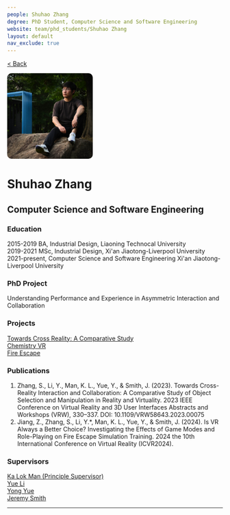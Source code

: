 ```yaml
---
people: Shuhao Zhang
degree: PhD Student, Computer Science and Software Engineering
website: team/phd_students/Shuhao Zhang
layout: default
nav_exclude: true
---
```


<a href="../../team.html">< Back</a>

<img src="../../../pictures/Shuhao%20Zhang.jpg" style="height: 200px; width: 200px; border-radius: 10px;" alt="Shuhao Zhang">

# Shuhao Zhang
## Computer Science and Software Engineering

### Education
2015-2019 BA, Industrial Design, Liaoning Technocal University  
2019-2021 MSc, Industrial Design, Xi'an Jiaotong-Liverpool University  
2021-present,  Computer Science and Software Engineering Xi'an Jiaotong-Liverpool University

### PhD Project
Understanding Performance and Experience in Asymmetric Interaction and Collaboration

### Projects
[Towards Cross Reality: A Comparative Study]<br>
[Chemistry VR]<br>
[Fire Escape]

### Publications
1. Zhang, S., Li, Y., Man, K. L., Yue, Y., & Smith, J. (2023). Towards Cross-Reality Interaction and Collaboration: A Comparative Study of Object Selection and Manipulation in Reality and Virtuality. 2023 IEEE Conference on Virtual Reality and 3D User Interfaces Abstracts and Workshops (VRW), 330–337. DOI: 10.1109/VRW58643.2023.00075
2. Jiang, Z., Zhang, S., Li, Y.*, Man, K. L., Yue, Y., & Smith, J. (2024). Is VR Always a Better Choice? Investigating the Effects of Game Modes and Role-Playing on Fire Escape Simulation Training. 2024 the 10th International Conference on Virtual Reality (ICVR2024).

### Supervisors
[Ka Lok Man (Principle Supervisor)]<br>
[Yue Li]<br>
[Yong Yue]<br>
[Jeremy Smith]

---
[Towards Cross Reality: A Comparative Study]: ../../projects/Towards_Cross_Reality_A_Comparative_Study
[Chemistry VR]: ../../projects/ChemistryVR
[Fire Escape]: ../../projects/FireEscape

[Ka Lok Man (Principle Supervisor)]: https://scholar.xjtlu.edu.cn/en/persons/KaMan
[Yue Li]: https://imyueli.github.io/
[Yong Yue]: https://scholar.xjtlu.edu.cn/en/persons/YongYue
[Jeremy Smith]: https://www.liverpool.ac.uk/electrical-engineering-and-electronics/staff/jeremy-smith/
